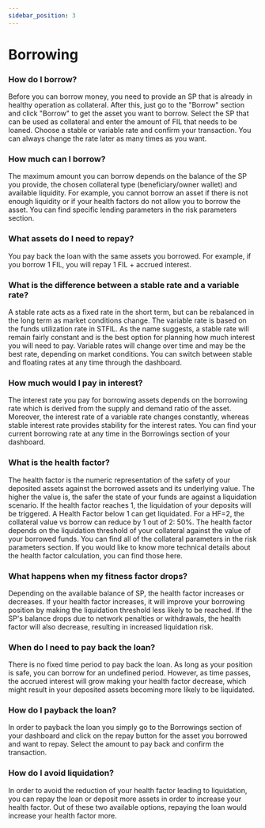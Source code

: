 ```yaml
---
sidebar_position: 3
---
```


# Borrowing


### How do I borrow?
Before you can borrow money, you need to provide an SP that is already in healthy operation as collateral. After this, just go to the "Borrow" section and click "Borrow" to get the asset you want to borrow. Select the SP that can be used as collateral and enter the amount of FIL that needs to be loaned. Choose a stable or variable rate and confirm your transaction. You can always change the rate later as many times as you want.

### How much can I borrow?
The maximum amount you can borrow depends on the balance of the SP you provide, the chosen collateral type (beneficiary/owner wallet) and available liquidity. For example, you cannot borrow an asset if there is not enough liquidity or if your health factors do not allow you to borrow the asset. You can find specific lending parameters in the risk parameters section.

### What assets do I need to repay?
You pay back the loan with the same assets you borrowed. For example, if you borrow 1 FIL, you will repay 1 FIL + accrued interest.

### What is the difference between a stable rate and a variable rate?
A stable rate acts as a fixed rate in the short term, but can be rebalanced in the long term as market conditions change. The variable rate is based on the funds utilization rate in STFIL. As the name suggests, a stable rate will remain fairly constant and is the best option for planning how much interest you will need to pay. Variable rates will change over time and may be the best rate, depending on market conditions. You can switch between stable and floating rates at any time through the dashboard.

### How much would I pay in interest?
The interest rate you pay for borrowing assets depends on the borrowing rate which is derived from the supply and demand ratio of the asset. Moreover, the interest rate of a variable rate changes constantly, whereas stable interest rate provides stability for the interest rates. You can find your current borrowing rate at any time in the Borrowings section of your dashboard.

### What is the health factor?
The health factor is the numeric representation of the safety of your deposited assets against the borrowed assets and its underlying value. The higher the value is, the safer the state of your funds are against a liquidation scenario. If the health factor reaches 1, the liquidation of your deposits will be triggered. A Health Factor below 1 can get liquidated. For a HF=2, the collateral value vs borrow can reduce by 1 out of 2: 50%. The health factor depends on the liquidation threshold of your collateral against the value of your borrowed funds. You can find all of the collateral parameters in the risk parameters section.
If you would like to know more technical details about the health factor calculation, you can find those here.

### What happens when my fitness factor drops?
Depending on the available balance of SP, the health factor increases or decreases. If your health factor increases, it will improve your borrowing position by making the liquidation threshold less likely to be reached. If the SP's balance drops due to network penalties or withdrawals, the health factor will also decrease, resulting in increased liquidation risk.

### When do I need to pay back the loan?
There is no fixed time period to pay back the loan. As long as your position is safe, you can borrow for an undefined period. However, as time passes, the accrued interest will grow making your health factor decrease, which might result in your deposited assets becoming more likely to be liquidated.

### How do I payback the loan?
In order to payback the loan you simply go to the Borrowings section of your dashboard and click on the repay button for the asset you borrowed and want to repay. Select the amount to pay back and confirm the transaction.

### How do I avoid liquidation?
In order to avoid the reduction of your health factor leading to liquidation, you can repay the loan or deposit more assets in order to increase your health factor. Out of these two available options, repaying the loan would increase your health factor more.












